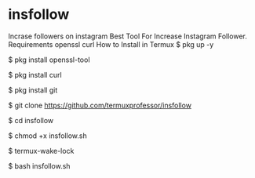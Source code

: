 # insfollow
Incrase followers on instagram
Best Tool For Increase Instagram Follower.
Requirements
openssl
curl
How to Install in Termux
$ pkg up -y

$ pkg install openssl-tool

$ pkg install curl

$ pkg install git

$ git clone https://github.com/termuxprofessor/insfollow

$ cd insfollow

$ chmod +x insfollow.sh

$ termux-wake-lock

$ bash insfollow.sh
